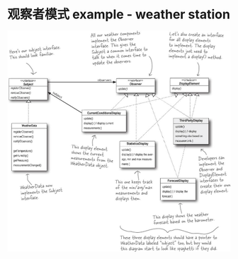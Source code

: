 # 观察者模式 example - weather station

![observer weather station](../image/02_observer_weather_station.jpg)
